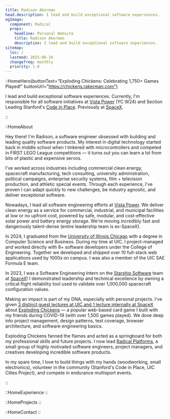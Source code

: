 ```yaml
---
title: Radison Akerman
head.description: I lead and build exceptional software experiences.
ogImage:
  component: Radical
  props:
    headline: Personal Website
    title: Radison Akerman
    description: I lead and build exceptional software experiences.
sitemap:
  loc: /
  lastmod: 2025-06-10
  changefreq: monthly
  priority: 1.0
---
```


::HomeHero{buttonText="Exploding Chickens: Celebrating 1,750+ Games Played!" buttonUrl="https://chickens.rakerman.com"}

I lead and build exceptional software experiences.
Currently, I'm responsible for all software initiatives at [Vista Power](https://vistapower.com) (YC W24) and Section Leading Stanford's [Code in Place](https://codeinplace.stanford.edu).
Previously at [SpaceX](https://spacex.com).

::

::HomeAbout

<!-- #### [Internet wizard with]{.text-accent} [4+ years of full-stack software experience.]{.text-primary} -->

<!-- #### [Lead Software Engineer @ Vista Power]{.text-primary}[, backed by Y Combinator.]{.text-accent} -->

<!-- #### [Founder & CEO @ Radical]{.text-primary}[, building Radial, an event operations SaaS.]{.text-accent} -->

<!-- #### [Previously]{.text-accent} [Starship Software Engineering @ SpaceX.]{.text-primary} -->

Hey there! I'm Radison, a software engineer obsessed with building and leading quality software products. My interest in digital technology started back in middle school when I tinkered with
microcontrollers and competed in FIRST LEGO League competitions — it turns out you can learn a lot from bits of plastic
and expensive servos.

I've worked across industries including commercial clean energy, spacecraft manufacturing, tech consulting, university administration, political campaigns, enterprise security systems, film + television production, and athletic special events. Through each experience, I've proven I can adapt quickly to new challenges, be industry agnostic, and deliver exceptional software.

Nowadays, I lead all software engineering efforts at [Vista Power](https://vistapower.com). We deliver clean energy as a service for commercial, industrial, and municipal facilities at low or no upfront cost, powered by safe, modular, and cost-effective solar power and battery energy storage. We're moving incredibly fast and dangerously talent-dense (entire leadership team is ex-SpaceX).

In 2024, I graduated from the [University of Illinois Chicago](https://uic.edu) with a degree in Computer Science and Business. During my time at UIC, I project-managed and worked directly with
8+ software developers under the College of Engineering. Together we developed and shipped over 10 full-stack web
applications used by 1000s on campus. I was also a member of the UIC SAE Formula E team.

In 2023, I was a Software Engineering Intern on the
[Starship Software](https://www.spacex.com/vehicles/starship/) team at [SpaceX](https://spacex.com)! I demonstrated
leadership and technical excellence by owning a critical flight reliability
tool used to validate over 1,000,000 spacecraft configuration values.

Making an impact is part of my DNA, especially with personal projects. I've given [3 distinct
guest lectures at UIC and 1 lecture internally at SpaceX](/publications) about
[Exploding Chickens](https://chickens.rakerman.com) — a popular web-based card game I built with my friends during COVID-19 (with over 1,500 games played). We dove deep into project management, design patterns, test coverage, browser architecture, and software engineering basics.

Exploding Chickens fanned the flames and acted as a springboard for both my professional skills and future
projects. I now lead [Radical Platforms](https://radicalplatforms.org), a small group of highly motivated
software engineers, project managers, and creatives developing incredible software products.

In my spare time, I love to build things with my hands (woodworking, small electronics), volunteer in
the community (Stanford's Code in Place, UIC Cities Project), and compete in endurance multisport events.

::

::HomeExperience
::

::HomeProjects
::

::HomeContact
::
